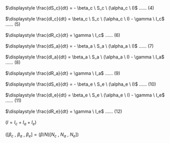 
$\displaystyle \frac{dS_c}{dt} = - \beta_c \ S_c \ (\alpha_c \ I)$ ...... (4)<br>
<br>
$\displaystyle \frac{dI_c}{dt} = \beta_c \ S_c \ (\alpha_c \ I) - \gamma \ I_c$ ...... (5)<br>
<br>
$\displaystyle \frac{dR_c}{dt} = \gamma \ I_c$ ...... (6)<br>
<br>
$\displaystyle \frac{dS_a}{dt} = - \beta_a \ S_a \ (\alpha_a \ I)$ ...... (7)<br>
<br>
$\displaystyle \frac{dI_a}{dt} = \beta_a \ S_a \ (\alpha_a \ I) - \gamma \ I_a$ ...... (8)<br>
<br>
$\displaystyle \frac{dR_a}{dt} = \gamma \ I_a$ ...... (9)<br>
<br>
$\displaystyle \frac{dS_e}{dt} = - \beta_e \ S_e \ (\alpha_e \ I)$ ...... (10)<br>
<br>
$\displaystyle \frac{dI_e}{dt} = \beta_e \ S_e \ (\alpha_e \ I) - \gamma \ I_e$ ...... (11)<br>
<br>
$\displaystyle \frac{dR_e}{dt} = \gamma \ I_e$ ...... (12)<br>
<br>
$(I = I_c + I_a + I_e)$<br>
<br>
$([\beta_c\ ,\ \beta_a\ ,\ \beta_e] = (\beta / N) [N_c\ ,\ N_a\ ,\ N_e])$<br>

